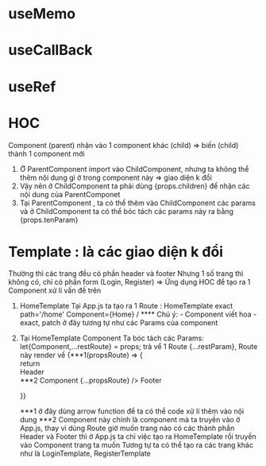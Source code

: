 # useMemo

# useCallBack
# useRef

# HOC 
 Component (parent) nhận vào 1 component khác (child) => biến (child) thành 1 component mới
 1. Ở ParentComponent import vào ChildComponent, nhưng ta không thể thêm nội dung gì ở trong component này => giao diện k đổi
 2. Vậy nên ở ChildComponent ta phải dùng {props.children} để nhận các nội dung của ParentComponet
 3. Tại ParentComponent , ta có thể thêm vào  ChildComponent các params và ở ChildComponent ta có thể bóc tách các params này ra bằng {props.tenParam}

 # Template : là các giao diện k đổi 
 Thường thì các trang đều có phần header và footer 
 Nhưng 1 số trang thì không có, chỉ có phần form (Login, Register)
 => Ứng dụng HOC để tạo ra 1 Component xử lí vấn đề trên
 1. HomeTemplate
    Tại App.js ta tạo ra 1 Route  : HomeTemplate exact path='/home' Component={Home} / 
    **** Chú ý: - Component viết hoa 
                - exact, patch ở đây tương tự như các Params của component
 2. Tại HomeTemplate Component 
    Ta bóc tách các Params: let{Component,...restRoute} = props;
     trả vể 1 Route {...restParam}, Route này render về {***1(propsRoute) => {   
         return    
                Header        
                ***2  Component {...propsRoute} />
                Footer

     }}

    ***1 ở đây dùng arrow function để ta có thể code xử lí thêm vào nội dung
    ***2 Component này chính là component mà ta truyền vào ở App.js, thay vì dùng Route giờ muốn trang nào có các thành phần Header và Footer thì ở App.js ta chỉ việc tạo ra HomeTemplate rồi truyền vào Component trang ta muốn
    Tương tự ta có thể tạo ra các trang khác như là LoginTemplate, RegisterTemplate

